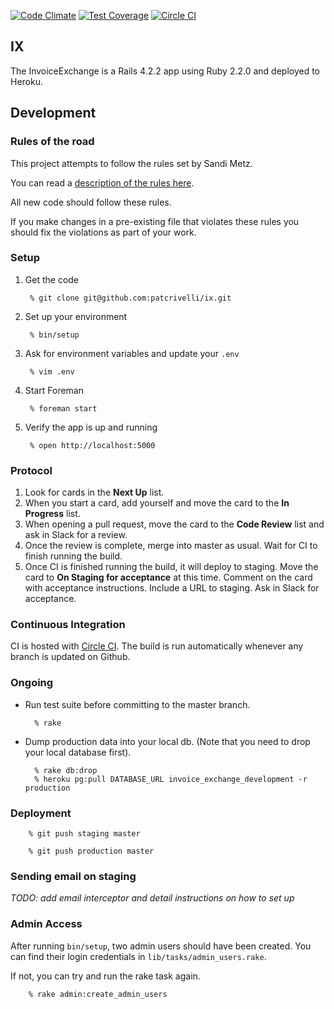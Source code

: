[![Code Climate](https://codeclimate.com/repos/558221db695680214801c634/badges/ef5fab4f749f59d98e75/gpa.svg)](https://codeclimate.com/repos/558221db695680214801c634/feed)
[![Test Coverage](https://codeclimate.com/repos/558221db695680214801c634/badges/ef5fab4f749f59d98e75/coverage.svg)](https://codeclimate.com/repos/558221db695680214801c634/coverage)
[![Circle CI](https://circleci.com/gh/patcrivelli/ix.svg?style=svg&circle-token=686ddd300d36fcc58fe6515b3e046655a131a1d6)](https://circleci.com/gh/patcrivelli/ix)

## IX

The InvoiceExchange is a Rails 4.2.2 app using Ruby 2.2.0 and deployed to Heroku.

## Development

### Rules of the road

This project attempts to follow the rules set by Sandi Metz.

You can read a [description of the rules here](http://robots.thoughtbot.com/post/50655960596/sandi-metz-rules-for-developers).

All new code should follow these rules. 

If you make changes in a pre-existing file that violates these rules you should fix the violations as part of your work.

### Setup

1. Get the code

        % git clone git@github.com:patcrivelli/ix.git
    
2. Set up your environment

        % bin/setup
    
3. Ask for environment variables and update your `.env`

        % vim .env
  
4. Start Foreman

        % foreman start

5. Verify the app is up and running

        % open http://localhost:5000
  
### Protocol

1. Look for cards in the **Next Up** list.
2. When you start a card, add yourself and move the card to the **In Progress**
   list.
3. When opening a pull request, move the card to the **Code Review** list and
   ask in Slack for a review.
4. Once the review is complete, merge into master as usual. Wait for CI to
   finish running the build.
5. Once CI is finished running the build, it will deploy to staging. Move the
   card to **On Staging for acceptance** at this time. Comment on the card with
  acceptance instructions. Include a URL to staging. Ask in Slack for
  acceptance.

### Continuous Integration

CI is hosted with [Circle CI](https://circleci.com/gh/ralphos/ix). The
build is run automatically whenever any branch is updated on Github.

### Ongoing

* Run test suite before committing to the master branch.

        % rake

* Dump production data into your local db. (Note that you need to drop your
  local database first).

        % rake db:drop
        % heroku pg:pull DATABASE_URL invoice_exchange_development -r production
        
### Deployment

        % git push staging master
        
        % git push production master
        
### Sending email on staging

*TODO: add email interceptor and detail instructions on how to set up*

### Admin Access

After running `bin/setup`, two admin users should have been created. You can
find their login credentials in `lib/tasks/admin_users.rake`.

If not, you can try and run the rake task again.

        % rake admin:create_admin_users
